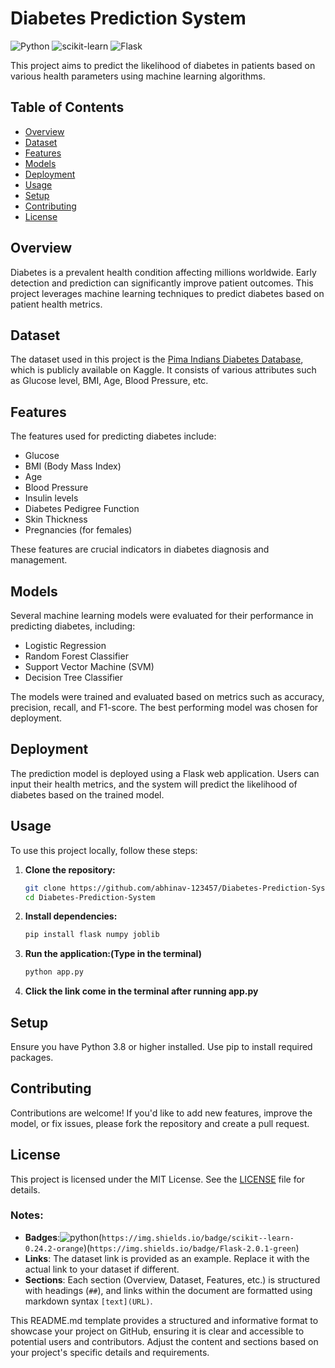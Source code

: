 # Diabetes Prediction System

![Python](https://img.shields.io/badge/Python-3.8%2B-blue)
![scikit-learn](https://img.shields.io/badge/scikit--learn-0.24.2-orange)
![Flask](https://img.shields.io/badge/Flask-2.0.1-green)

This project aims to predict the likelihood of diabetes in patients based on various health parameters using machine learning algorithms.

## Table of Contents

- [Overview](#overview)
- [Dataset](#dataset)
- [Features](#features)
- [Models](#models)
- [Deployment](#deployment)
- [Usage](#usage)
- [Setup](#setup)
- [Contributing](#contributing)
- [License](#license)

## Overview

Diabetes is a prevalent health condition affecting millions worldwide. Early detection and prediction can significantly improve patient outcomes. This project leverages machine learning techniques to predict diabetes based on patient health metrics.

## Dataset

The dataset used in this project is the [Pima Indians Diabetes Database](https://www.kaggle.com/uciml/pima-indians-diabetes-database), which is publicly available on Kaggle. It consists of various attributes such as Glucose level, BMI, Age, Blood Pressure, etc.

## Features

The features used for predicting diabetes include:
- Glucose
- BMI (Body Mass Index)
- Age
- Blood Pressure
- Insulin levels
- Diabetes Pedigree Function
- Skin Thickness
- Pregnancies (for females)

These features are crucial indicators in diabetes diagnosis and management.

## Models

Several machine learning models were evaluated for their performance in predicting diabetes, including:
- Logistic Regression
- Random Forest Classifier
- Support Vector Machine (SVM)
- Decision Tree Classifier

The models were trained and evaluated based on metrics such as accuracy, precision, recall, and F1-score. The best performing model was chosen for deployment.

## Deployment

The prediction model is deployed using a Flask web application. Users can input their health metrics, and the system will predict the likelihood of diabetes based on the trained model.

## Usage

To use this project locally, follow these steps:

1. **Clone the repository:**
   ```bash
   git clone https://github.com/abhinav-123457/Diabetes-Prediction-System.git
   cd Diabetes-Prediction-System
   
2. **Install dependencies:**
   ```bash
   pip install flask numpy joblib
   
3. **Run the application:(Type in the terminal)**
   ```bash
   python app.py

4. **Click the link come in the terminal after running app.py**
 
## Setup

Ensure you have Python 3.8 or higher installed. Use pip to install required packages.

## Contributing
Contributions are welcome! If you'd like to add new features, improve the model, or fix issues, please fork the repository and create a pull request.

## License
This project is licensed under the MIT License. See the [LICENSE](LICENSE) file for details.


### Notes:

- **Badges**:![python](`https://img.shields.io/badge/Python-3.8%2B-blue`)(`https://img.shields.io/badge/scikit--learn-0.24.2-orange`)(`https://img.shields.io/badge/Flask-2.0.1-green`) 
- **Links**: The dataset link is provided as an example. Replace it with the actual link to your dataset if different.
- **Sections**: Each section (Overview, Dataset, Features, etc.) is structured with headings (`##`), and links within the document are formatted using markdown syntax `[text](URL)`.

This README.md template provides a structured and informative format to showcase your project on GitHub, ensuring it is clear and accessible to potential users and contributors. Adjust the content and sections based on your project's specific details and requirements.
